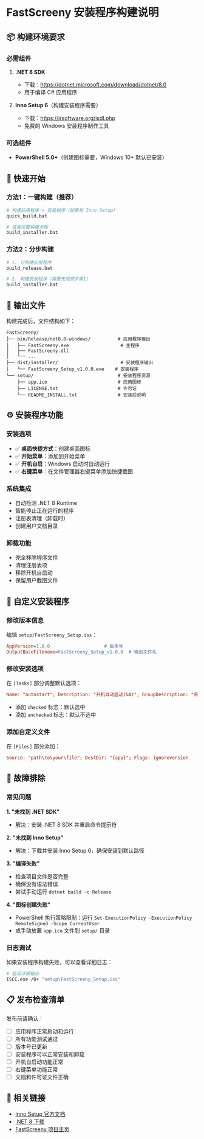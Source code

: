 # FastScreeny 安装程序构建说明

## 📦 构建环境要求

### 必需组件
1. **.NET 8 SDK**
   - 下载：https://dotnet.microsoft.com/download/dotnet/8.0
   - 用于编译 C# 应用程序

2. **Inno Setup 6**（构建安装程序需要）
   - 下载：https://jrsoftware.org/isdl.php
   - 免费的 Windows 安装程序制作工具

### 可选组件
- **PowerShell 5.0+**（创建图标需要，Windows 10+ 默认已安装）

## 🚀 快速开始

### 方法1：一键构建（推荐）
```bash
# 构建应用程序 + 安装程序（如果有 Inno Setup）
quick_build.bat

# 或者完整构建流程
build_installer.bat
```

### 方法2：分步构建
```bash
# 1. 只构建应用程序
build_release.bat

# 2. 构建安装程序（需要先完成步骤1）
build_installer.bat
```

## 📁 输出文件

构建完成后，文件结构如下：
```
FastScreeny/
├── bin/Release/net8.0-windows/          # 应用程序输出
│   ├── FastScreeny.exe                   # 主程序
│   ├── FastScreeny.dll
│   └── ...
├── dist/installer/                       # 安装程序输出
│   └── FastScreeny_Setup_v1.0.0.exe    # 安装程序
└── setup/                               # 安装程序资源
    ├── app.ico                          # 应用图标
    ├── LICENSE.txt                      # 许可证
    └── README_INSTALL.txt               # 安装后说明
```

## ⚙️ 安装程序功能

### 安装选项
- ✅ **桌面快捷方式**：创建桌面图标
- ✅ **开始菜单**：添加到开始菜单
- ✅ **开机自启**：Windows 启动时自动运行
- ✅ **右键菜单**：在文件管理器右键菜单添加快捷截图

### 系统集成
- 自动检测 .NET 8 Runtime
- 智能停止正在运行的程序
- 注册表清理（卸载时）
- 创建用户文档目录

### 卸载功能
- 完全移除程序文件
- 清理注册表项
- 移除开机自启动
- 保留用户截图文件

## 🔧 自定义安装程序

### 修改版本信息
编辑 `setup/FastScreeny_Setup.iss`：
```ini
AppVersion=1.0.0                    # 版本号
OutputBaseFilename=FastScreeny_Setup_v1.0.0  # 输出文件名
```

### 修改安装选项
在 `[Tasks]` 部分调整默认选项：
```ini
Name: "autostart"; Description: "开机自动启动(&A)"; GroupDescription: "系统集成:"; Flags: checkablealone
```
- 添加 `checked` 标志：默认选中
- 添加 `unchecked` 标志：默认不选中

### 添加自定义文件
在 `[Files]` 部分添加：
```ini
Source: "path\to\your\file"; DestDir: "{app}"; Flags: ignoreversion
```

## 🐛 故障排除

### 常见问题

**1. "未找到 .NET SDK"**
- 解决：安装 .NET 8 SDK 并重启命令提示符

**2. "未找到 Inno Setup"**
- 解决：下载并安装 Inno Setup 6，确保安装到默认路径

**3. "编译失败"**
- 检查项目文件是否完整
- 确保没有语法错误
- 尝试手动运行 `dotnet build -c Release`

**4. "图标创建失败"**
- PowerShell 执行策略限制：运行 `Set-ExecutionPolicy -ExecutionPolicy RemoteSigned -Scope CurrentUser`
- 或手动放置 `app.ico` 文件到 `setup/` 目录

### 日志调试

如果安装程序构建失败，可以查看详细日志：
```bash
# 启用详细输出
ISCC.exe /O+ "setup\FastScreeny_Setup.iss"
```

## 📋 发布检查清单

发布前请确认：
- [ ] 应用程序正常启动和运行
- [ ] 所有功能测试通过
- [ ] 版本号已更新
- [ ] 安装程序可以正常安装和卸载
- [ ] 开机自启动功能正常
- [ ] 右键菜单功能正常
- [ ] 文档和许可证文件正确

## 🔗 相关链接

- [Inno Setup 官方文档](https://jrsoftware.org/ishelp/)
- [.NET 8 下载](https://dotnet.microsoft.com/download/dotnet/8.0)
- [FastScreeny 项目主页](https://github.com/fastscreeny/fastscreeny)
